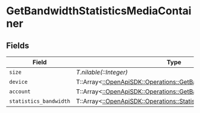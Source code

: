 # GetBandwidthStatisticsMediaContainer


## Fields

| Field                                                                                                                         | Type                                                                                                                          | Required                                                                                                                      | Description                                                                                                                   | Example                                                                                                                       |
| ----------------------------------------------------------------------------------------------------------------------------- | ----------------------------------------------------------------------------------------------------------------------------- | ----------------------------------------------------------------------------------------------------------------------------- | ----------------------------------------------------------------------------------------------------------------------------- | ----------------------------------------------------------------------------------------------------------------------------- |
| `size`                                                                                                                        | *T.nilable(::Integer)*                                                                                                        | :heavy_minus_sign:                                                                                                            | N/A                                                                                                                           | 5497                                                                                                                          |
| `device`                                                                                                                      | T::Array<[::OpenApiSDK::Operations::GetBandwidthStatisticsDevice](../../models/operations/getbandwidthstatisticsdevice.md)>   | :heavy_minus_sign:                                                                                                            | N/A                                                                                                                           |                                                                                                                               |
| `account`                                                                                                                     | T::Array<[::OpenApiSDK::Operations::GetBandwidthStatisticsAccount](../../models/operations/getbandwidthstatisticsaccount.md)> | :heavy_minus_sign:                                                                                                            | N/A                                                                                                                           |                                                                                                                               |
| `statistics_bandwidth`                                                                                                        | T::Array<[::OpenApiSDK::Operations::StatisticsBandwidth](../../models/operations/statisticsbandwidth.md)>                     | :heavy_minus_sign:                                                                                                            | N/A                                                                                                                           |                                                                                                                               |